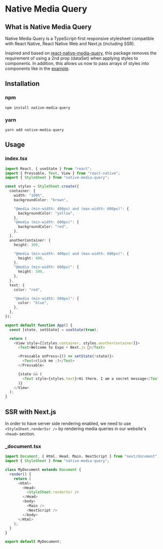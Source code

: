 # Native Media Query

## What is Native Media Query

Native Media Query is a TypeScript-first responsive stylesheet compatible with React Native, React Native Web and Next.js (including SSR).

Inspired and based on [react-native-media-query](https://github.com/kasinskas/react-native-media-query), this package removes the requirement of using
a 2nd prop (dataSet) when applying styles to components. In addition, this allows us now to pass arrays of styles into components like in the [example](#usage).

## Installation

### npm

```
npm install native-media-query
```

### yarn

```
yarn add native-media-query
```

## Usage

### index.tsx

```ts
import React, { useState } from "react";
import { Pressable, Text, View } from "react-native";
import { StyleSheet } from "native-media-query";

const styles = StyleSheet.create({
  container: {
    width: "100%",
    backgroundColor: "brown",

    "@media (min-width: 400px) and (max-width: 600px)": {
      backgroundColor: "yellow",
    },
    "@media (min-width: 600px)": {
      backgroundColor: "red",
    },
  },
  anotherContainer: {
    height: 300,

    "@media (min-width: 400px) and (max-width: 600px)": {
      height: 400,
    },
    "@media (min-width: 600px)": {
      height: 500,
    },
  },
  text: {
    color: "red",

    "@media (min-width: 500px)": {
      color: "blue",
    },
  },
});

export default function App() {
  const [state, setState] = useState(true);

  return (
    <View style={[styles.container, styles.anotherContainer]}>
      <Text>Welcome to Expo + Next.js 👋</Text>

      <Pressable onPress={() => setState(!state)}>
        <Text>click me ;)</Text>
      </Pressable>

      {state && (
        <Text style={styles.text}>Hi there, I am a secret message</Text>
      )}
    </View>
  );
}
```

## SSR with Next.js

In order to have server side rendering enabled, we need to use `<StyleSheet.renderSsr />` by rendering media queries in our website's `<head>` section.

### \_document.tsx

```ts
import Document, { Html, Head, Main, NextScript } from "next/document";
import { StyleSheet } from "native-media-query";

class MyDocument extends Document {
  render() {
    return (
      <Html>
        <Head>
          <StyleSheet.renderSsr />
        </Head>
        <body>
          <Main />
          <NextScript />
        </body>
      </Html>
    );
  }
}

export default MyDocument;
```
